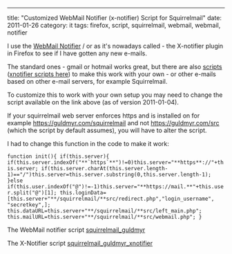 ---
title: "Customized WebMail Notifier (x-notifier) Script for Squirrelmail"
date: 2011-01-26
category: it
tags: firefox, script, squirrelmail, webmail, webmail, notifier

I use the [WebMail Notifier](http://webmailnotifier.mozdev.org/ "webmail notifier") / or as it's nowadays called - the X-notifier plugin in Firefox to see if I have gotten any new e-mails.

The standard ones - gmail or hotmail works great, but there are also [scripts](http://webmailnotifier.mozdev.org/scripts/ "webmail scripts") ([xnotifier scripts here](http://xnotifier.tobwithu.com/scripts.php "http://xnotifier.tobwithu.com/scripts.php")) to make this work with your own - or other e-mails based on other e-mail servers, for example Squirrelmail.

To customize this to work with your own setup you may need to change the script available on the link above (as of version 2011-01-04).

If your squirrelmail web server enforces https and is installed on for example https://guldmyr.com/squirrelmail and not https://guldmyr.com/src (which the script by default assumes), you will have to alter the script.

I had to change this function in the code to make it work:

``function init(){ if(this.server){ if(this.server.indexOf("**`https`**")!=0)this.server="**https**://"+this.server; if(this.server.charAt(this.server.length-1)=="/")this.server=this.server.substring(0,this.server.length-1); }else if(this.user.indexOf("@")!=-1)this.server="**https://mail.**"+this.user.split("@")[1]; this.loginData=[this.server+"**/squirrelmail/**src/redirect.php","login_username", "secretkey",]; this.dataURL=this.server+"**/squirrelmail/**src/left_main.php"; this.mailURL=this.server+"**/squirrelmail/**src/webmail.php"; }``

The WebMail notifier script [squirrelmail\_guldmyr](../wp-content/uploads/squirrelmail_guldmyr.js)

The X-Notifier script [squirrelmail\_guldmyr\_xnotifier](http://www.guldmyr.com/blog/wp-content/uploads/squirrelmail_guldmyr_xnotifier.js)
